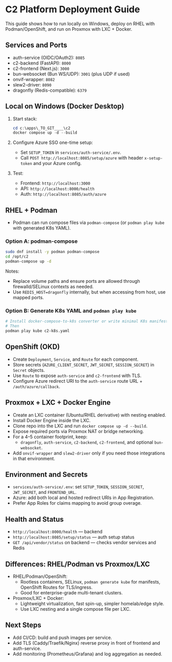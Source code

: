 # C2 Platform Deployment Guide

This guide shows how to run locally on Windows, deploy on RHEL with Podman/OpenShift, and run on Proxmox with LXC + Docker.

## Services and Ports

- auth-service (OIDC/OAuth2): `8085`
- c2-backend (FastAPI): `8000`
- c2-frontend (Next.js): `3000`
- bun-websocket (Bun WS/UDP): `3001` (plus UDP if used)
- onvif-wrapper: `8082`
- slew2-driver: `8090`
- dragonfly (Redis-compatible): `6379`

## Local on Windows (Docker Desktop)

1. Start stack:

   ```powershell
   cd c:\apps\_TO_GIT____\c2
   docker compose up -d --build
   ```

2. Configure Azure SSO one-time setup:
   - Set `SETUP_TOKEN` in `services/auth-service/.env`.
   - Call `POST http://localhost:8085/setup/azure` with header `x-setup-token` and your Azure config.

3. Test:
   - Frontend: `http://localhost:3000`
   - API: `http://localhost:8000/health`
   - Auth: `http://localhost:8085/auth/azure`

## RHEL + Podman

- Podman can run compose files via `podman-compose` (or `podman play kube` with generated K8s YAML).

### Option A: podman-compose

```bash
sudo dnf install -y podman podman-compose
cd /opt/c2
podman-compose up -d
```

Notes:

- Replace volume paths and ensure ports are allowed through firewalld/SELinux contexts as needed.
- Use `REDIS_HOST=dragonfly` internally, but when accessing from host, use mapped ports.

### Option B: Generate K8s YAML and `podman play kube`

```bash
# Install docker-compose-to-k8s converter or write minimal K8s manifests
# Then
podman play kube c2-k8s.yaml
```

## OpenShift (OKD)

- Create `Deployment`, `Service`, and `Route` for each component.
- Store secrets (`AZURE_CLIENT_SECRET`, `JWT_SECRET`, `SESSION_SECRET`) in `Secret` objects.
- Use `Route` to expose `auth-service` and `c2-frontend` with TLS.
- Configure Azure redirect URI to the `auth-service` route URL + `/auth/azure/callback`.

## Proxmox + LXC + Docker Engine

- Create an LXC container (Ubuntu/RHEL derivative) with nesting enabled.
- Install Docker Engine inside the LXC.
- Clone repo into the LXC and run `docker compose up -d --build`.
- Expose required ports via Proxmox NAT or bridge networking.
- For a 4–5 container footprint, keep:
  - `dragonfly`, `auth-service`, `c2-backend`, `c2-frontend`, and optional `bun-websocket`.
- Add `onvif-wrapper` and `slew2-driver` only if you need those integrations in that environment.

## Environment and Secrets

- `services/auth-service/.env`: set `SETUP_TOKEN`, `SESSION_SECRET`, `JWT_SECRET`, and `FRONTEND_URL`.
- Azure: add both local and hosted redirect URIs in App Registration.
- Prefer App Roles for claims mapping to avoid group overage.

## Health and Status

- `http://localhost:8000/health` — backend
- `http://localhost:8085/setup/status` — auth setup status
- `GET /api/vendor/status` on backend — checks vendor services and Redis

## Differences: RHEL/Podman vs Proxmox/LXC

- RHEL/Podman/OpenShift:
  - Rootless containers, SELinux, `podman generate kube` for manifests, OpenShift Routes for TLS/ingress.
  - Good for enterprise-grade multi-tenant clusters.
- Proxmox/LXC + Docker:
  - Lightweight virtualization, fast spin-up, simpler homelab/edge style.
  - Use LXC nesting and a single compose file per LXC.

## Next Steps

- Add CI/CD: build and push images per service.
- Add TLS (Caddy/Traefik/Nginx) reverse proxy in front of frontend and auth-service.
- Add monitoring (Prometheus/Grafana) and log aggregation as needed.
